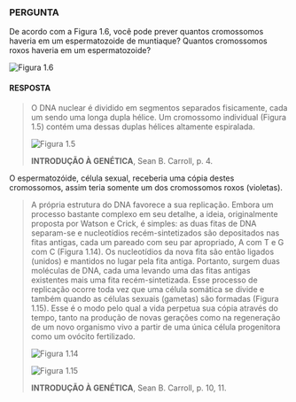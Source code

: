 ### PERGUNTA

De acordo com a Figura 1.6, você pode prever quantos cromossomos haveria em um espermatozoide de muntiaque? Quantos cromossomos roxos haveria em um espermatozoide?

![Figura 1.6](https://pbs.twimg.com/media/D5pwDvwWsAY5bp1?format=jpg&name=900x900)

#### RESPOSTA

> O DNA nuclear é dividido em segmentos separados fisicamente, cada um sendo uma longa dupla hélice. Um cromossomo individual (Figura 1.5) contém uma dessas duplas hélices altamente espiralada.
>
> ![Figura 1.5](https://pbs.twimg.com/media/D5psrCaWkAINTU_?format=jpg&name=small)
>
> **INTRODUÇÃO À GENÉTICA**, Sean B. Carroll, p. 4.

O espermatozóide, célula sexual, receberia uma cópia destes cromossomos, assim teria somente um dos cromossomos roxos (violetas).

> A própria estrutura do DNA favorece a sua replicação. Embora um processo bastante complexo em seu detalhe, a ideia, originalmente proposta por Watson e Crick, é simples: as duas fitas de DNA separam-se e nucleotídios recém-sintetizados são depositados nas fitas antigas, cada um pareado com seu par apropriado, A com T e G com C (Figura 1.14). Os nucleotídios da nova fita são então ligados (unidos) e mantidos no lugar pela fita antiga. Portanto, surgem duas moléculas de DNA, cada uma levando uma das fitas antigas existentes mais uma fita recém-sintetizada. Esse processo de replicação ocorre toda vez que uma célula somática se divide e também quando as células sexuais (gametas) são formadas (Figura 1.15). Esse é o modo pelo qual a vida perpetua sua cópia através do tempo, tanto na produção de novas gerações como na regeneração de um novo organismo vivo a partir de uma única célula progenitora como um ovócito fertilizado.
>
> ![Figura 1.14](https://pbs.twimg.com/media/D54761SWsAEpROz?format=jpg&name=medium)
>
> ![Figura 1.15](https://pbs.twimg.com/media/D5481LZWwAAzT11?format=jpg&name=medium)
>
> **INTRODUÇÃO À GENÉTICA**, Sean B. Carroll, p. 10, 11.
